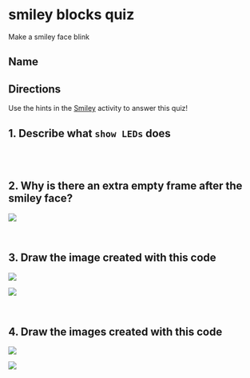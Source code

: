 # smiley blocks quiz

Make a smiley face blink 

## Name

## Directions

Use the hints in the [Smiley](/microbit/lessons/smiley/activity) activity to answer this quiz!

## 1. Describe what `show LEDs` does

<br/>

<br/>

## 2. Why is there an extra empty frame after the smiley face?

![](/static/mb/lessons/smiley-0.png)

<br/>

## 3. Draw the image created with this code

![](/static/mb/blocks/lessons/smiley-3.png)

![](/static/mb/empty-microbit.png)

<br/>

## 4. Draw the images created with this code

![](/static/mb/blocks/lessons/smiley-5.png)

![](/static/mb/lessons/looper-3.png)

